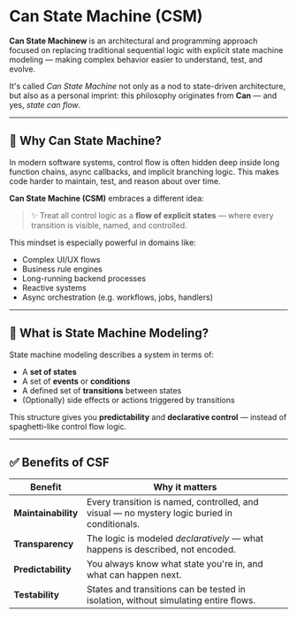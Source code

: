# Can State Machine (CSM)

**Can State Machinew** is an architectural and programming approach focused on replacing traditional sequential logic with explicit state machine modeling — making complex behavior easier to understand, test, and evolve.

It's called *Can State Machine* not only as a nod to state-driven architecture, but also as a personal imprint: this philosophy originates from **Can** — and yes, *state can flow*.

---

## 🌱 Why Can State Machine?

In modern software systems, control flow is often hidden deep inside long function chains, async callbacks, and implicit branching logic. This makes code harder to maintain, test, and reason about over time.

**Can State Machine (CSM)** embraces a different idea:

> ✨ Treat all control logic as a **flow of explicit states** — where every transition is visible, named, and controlled.

This mindset is especially powerful in domains like:

- Complex UI/UX flows
- Business rule engines
- Long-running backend processes
- Reactive systems
- Async orchestration (e.g. workflows, jobs, handlers)

---

## 🧠 What is State Machine Modeling?

State machine modeling describes a system in terms of:

- A **set of states**
- A set of **events** or **conditions**
- A defined set of **transitions** between states
- (Optionally) side effects or actions triggered by transitions

This structure gives you **predictability** and **declarative control** — instead of spaghetti-like control flow logic.

---

## ✅ Benefits of CSF

| Benefit         | Why it matters                                                                 |
|------------------|---------------------------------------------------------------------------------|
| **Maintainability** | Every transition is named, controlled, and visual — no mystery logic buried in conditionals. |
| **Transparency**    | The logic is modeled *declaratively* — what happens is described, not encoded. |
| **Predictability**  | You always know what state you're in, and what can happen next. |
| **Testability**     | States and transitions can be tested in isolation, without simulating entire flows. |
